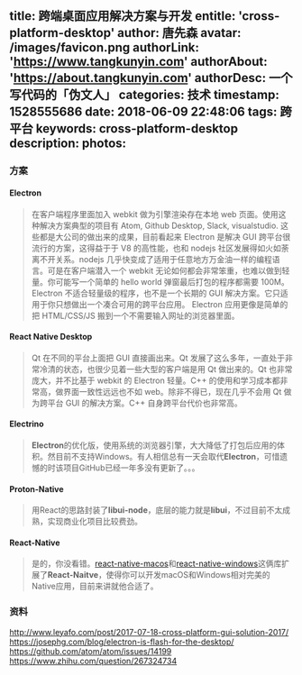 title: 跨端桌面应用解决方案与开发
entitle: 'cross-platform-desktop'
author: 唐先森
avatar: /images/favicon.png
authorLink: 'https://www.tangkunyin.com'
authorAbout: 'https://about.tangkunyin.com'
authorDesc: 一个写代码的「伪文人」
categories: 技术
timestamp: 1528555686
date: 2018-06-09 22:48:06
tags: 跨平台
keywords: cross-platform-desktop
description:
photos:
---

### 方案

#### Electron

> 在客户端程序里面加入 webkit 做为引擎渲染存在本地 web 页面。使用这种解决方案典型的项目有 Atom, Github Desktop, Slack, visualstudio. 这些都是大公司的做出来的成果，目前看起来 Electron 是解决 GUI 跨平台很流行的方案，这得益于于 V8 的高性能，也和 nodejs 社区发展得如火如荼离不开关系。nodejs 几乎快变成了适用于任意地方万金油一样的编程语言。可是在客户端潜入一个 webkit 无论如何都会非常笨重，也难以做到轻量。你可能写一个简单的 hello world 弹窗最后打包的程序都需要 100M。 Electron 不适合轻量级的程序，也不是一个长期的 GUI 解决方案。它只适用于你只想做出一个凑合可用的跨平台应用。 Electron 应用更像是简单的把 HTML/CSS/JS 搬到一个不需要输入网址的浏览器里面。


#### React Native Desktop

> Qt 在不同的平台上面把 GUI 直接画出来。Qt 发展了这么多年，一直处于非常冷清的状态，也很少见着一些大型的客户端是用 Qt 做出来的。Qt 也非常庞大，并不比基于 webkit 的 Electron 轻量。C++ 的使用和学习成本都非常高，做界面一致性远远也不如 web。除非不得已，现在几乎不会用 Qt 做为跨平台 GUI 的解决方案。C++ 自身跨平台代价也非常高。

#### Electrino

> **Electron**的优化版，使用系统的浏览器引擎，大大降低了打包后应用的体积。然目前不支持Windows。有人相信总有一天会取代**Electron**，可惜遗憾的时该项目GitHub已经一年多没有更新了。。。

#### Proton-Native

> 用React的思路封装了**libui-node**，底层的能力就是**libui**，不过目前不太成熟，实现商业化项目比较费劲。


#### React-Native

> 是的，你没看错。[react-native-macos](https://github.com/ptmt/react-native-macos)和[react-native-windows](https://github.com/Microsoft/react-native-windows)这俩库扩展了**React-Naitve**，使得你可以开发macOS和Windows相对完美的Native应用，目前来讲就他合适了。


### 资料

http://www.leyafo.com/post/2017-07-18-cross-platform-gui-solution-2017/
https://josephg.com/blog/electron-is-flash-for-the-desktop/
https://github.com/atom/atom/issues/14199
https://www.zhihu.com/question/267324734


